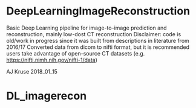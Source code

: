 # DeepLearningImageReconstruction
Basic Deep Learning pipeline for image-to-image prediction and reconstruction, mainly low-dost CT reconstruction
Disclaimer: code is old/work in progress since it was built from descriptions in literature from 2016/17
Converted data from dicom to nifti format, but it is recommended users take advantage of open-source CT datasets (e.g. https://nifti.nimh.nih.gov/nifti-1/data)

AJ Kruse
2018_01_15
# DL_imagerecon

